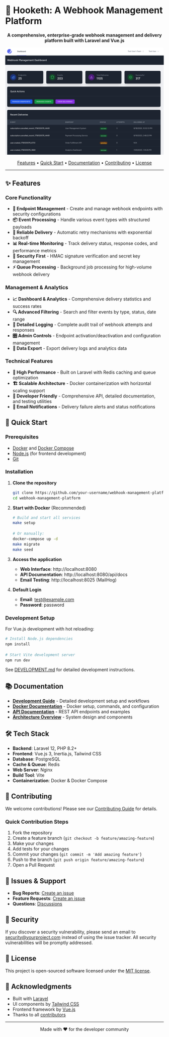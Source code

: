 # 🚀 Hooketh: A Webhook Management Platform

<p align="center">
  <strong>A comprehensive, enterprise-grade webhook management and delivery platform built with Laravel and Vue.js</strong>
</p>

![Hooketh screenshot](https://github.com/morcen/hooketh/blob/main/screenshot.png?raw=true)

<p align="center">
  <a href="#features">Features</a> •
  <a href="#quick-start">Quick Start</a> •
  <a href="#documentation">Documentation</a> •
  <a href="#contributing">Contributing</a> •
  <a href="#license">License</a>
</p>

---

## ✨ Features

### Core Functionality
- **🎯 Endpoint Management** - Create and manage webhook endpoints with security configurations
- **📦 Event Processing** - Handle various event types with structured payloads
- **🔄 Reliable Delivery** - Automatic retry mechanisms with exponential backoff
- **📊 Real-time Monitoring** - Track delivery status, response codes, and performance metrics
- **🔐 Security First** - HMAC signature verification and secret key management
- **⚡ Queue Processing** - Background job processing for high-volume webhook delivery

### Management & Analytics
- **📈 Dashboard & Analytics** - Comprehensive delivery statistics and success rates
- **🔍 Advanced Filtering** - Search and filter events by type, status, date range
- **📝 Detailed Logging** - Complete audit trail of webhook attempts and responses
- **🎛️ Admin Controls** - Endpoint activation/deactivation and configuration management
- **💾 Data Export** - Export delivery logs and analytics data

### Technical Features
- **🚄 High Performance** - Built on Laravel with Redis caching and queue optimization
- **🏗️ Scalable Architecture** - Docker containerization with horizontal scaling support
- **🔧 Developer Friendly** - Comprehensive API, detailed documentation, and testing utilities
- **📧 Email Notifications** - Delivery failure alerts and status notifications

## 🚀 Quick Start

### Prerequisites
- [Docker](https://docker.com) and [Docker Compose](https://docs.docker.com/compose/)
- [Node.js](https://nodejs.org) (for frontend development)
- [Git](https://git-scm.com)

### Installation

1. **Clone the repository**
   ```bash
   git clone https://github.com/your-username/webhook-management-platform.git
   cd webhook-management-platform
   ```

2. **Start with Docker** (Recommended)
   ```bash
   # Build and start all services
   make setup
   
   # Or manually:
   docker-compose up -d
   make migrate
   make seed
   ```

3. **Access the application**
   - **Web Interface**: http://localhost:8080
   - **API Documentation**: http://localhost:8080/api/docs
   - **Email Testing**: http://localhost:8025 (MailHog)

4. **Default Login**
   - **Email**: test@example.com
   - **Password**: password

### Development Setup

For Vue.js development with hot reloading:

```bash
# Install Node.js dependencies
npm install

# Start Vite development server
npm run dev
```

See [DEVELOPMENT.md](DEVELOPMENT.md) for detailed development instructions.

## 📚 Documentation

- **[Development Guide](DEVELOPMENT.md)** - Detailed development setup and workflows
- **[Docker Documentation](DOCKER.md)** - Docker setup, commands, and configuration
- **[API Documentation](API.md)** - REST API endpoints and examples
- **[Architecture Overview](ARCHITECTURE.md)** - System design and components

## 🛠️ Tech Stack

- **Backend**: Laravel 12, PHP 8.2+
- **Frontend**: Vue.js 3, Inertia.js, Tailwind CSS
- **Database**: PostgreSQL
- **Cache & Queue**: Redis
- **Web Server**: Nginx
- **Build Tool**: Vite
- **Containerization**: Docker & Docker Compose

## 🤝 Contributing

We welcome contributions! Please see our [Contributing Guide](CONTRIBUTING.md) for details.

### Quick Contribution Steps
1. Fork the repository
2. Create a feature branch (`git checkout -b feature/amazing-feature`)
3. Make your changes
4. Add tests for your changes
5. Commit your changes (`git commit -m 'Add amazing feature'`)
6. Push to the branch (`git push origin feature/amazing-feature`)
7. Open a Pull Request

## 🐛 Issues & Support

- **Bug Reports**: [Create an issue](https://github.com/your-username/webhook-management-platform/issues/new?template=bug_report.md)
- **Feature Requests**: [Create an issue](https://github.com/your-username/webhook-management-platform/issues/new?template=feature_request.md)
- **Questions**: [Discussions](https://github.com/your-username/webhook-management-platform/discussions)

## 🔐 Security

If you discover a security vulnerability, please send an email to [security@yourproject.com](mailto:security@yourproject.com) instead of using the issue tracker. All security vulnerabilities will be promptly addressed.

## 📄 License

This project is open-sourced software licensed under the [MIT license](LICENSE).

## 🙏 Acknowledgments

- Built with [Laravel](https://laravel.com)
- UI components by [Tailwind CSS](https://tailwindcss.com)
- Frontend framework by [Vue.js](https://vuejs.org)
- Thanks to all [contributors](https://github.com/your-username/webhook-management-platform/graphs/contributors)

---

<p align="center">Made with ❤️ for the developer community</p>
